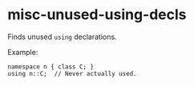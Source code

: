 misc-unused-using-decls
=======================

Finds unused `using` declarations.

Example:

    namespace n { class C; }
    using n::C;  // Never actually used.
